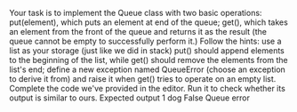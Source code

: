 Your task is to implement the Queue class with two basic operations:
put(element), which puts an element at end of the queue;
get(), which takes an element from the front of the queue and returns it as the result (the queue cannot be empty to successfully perform it.)
Follow the hints:
use a list as your storage (just like we did in stack)
put() should append elements to the beginning of the list, while get() should remove the elements from the list's end;
define a new exception named QueueError (choose an exception to derive it from) and raise it when get() tries to operate on an empty list.
Complete the code we've provided in the editor. Run it to check whether its output is similar to ours.
Expected output
1
dog
False
Queue error
